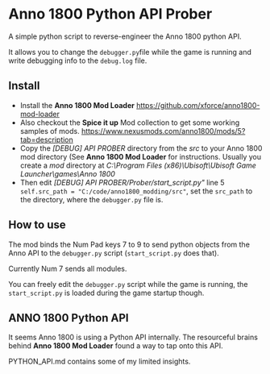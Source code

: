 # Anno 1800 Python API Prober
A simple python script to reverse-engineer the Anno 1800 python API.

It allows you to change the `debugger.py`file while the game is running and write debugging info to the `debug.log` file.

## Install
- Install the **Anno 1800 Mod Loader** https://github.com/xforce/anno1800-mod-loader
- Also checkout the **Spice it up** Mod collection to get some working samples of mods. https://www.nexusmods.com/anno1800/mods/5?tab=description
- Copy the *[DEBUG] API PROBER* directory from the *src* to your Anno 1800 mod directory (See **Anno 1800 Mod Loader** for instructions. Usually you create a *mod* directory at *C:\Program Files (x86)\Ubisoft\Ubisoft Game Launcher\games\Anno 1800*
- Then edit *[DEBUG] API PROBER/Prober/start_script.py"* line 5 `self.src_path = "C:/code/anno1800_modding/src"`, set the `src_path` to the directory, where the `debugger.py` file is.

## How to use
The mod binds the Num Pad keys 7 to 9 to send python objects from the Anno API to the `debugger.py` script (`start_script.py` does that).

Currently Num 7 sends all modules.

You can freely edit the `debugger.py` script while the game is running, the `start_script.py` is loaded during the game startup though.

## ANNO 1800 Python API
It seems Anno 1800 is using a Python API internally. The resourceful brains behind  **Anno 1800 Mod Loader** found a way to tap onto this API.

PYTHON_API.md contains some of my limited insights.